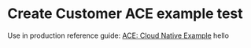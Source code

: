 # Create Customer ACE example test

Use in production reference guide: [ACE: Cloud Native Example](https://production-gitops.dev/guides/cp4i/ace/cloud-native-example/example/)
hello
